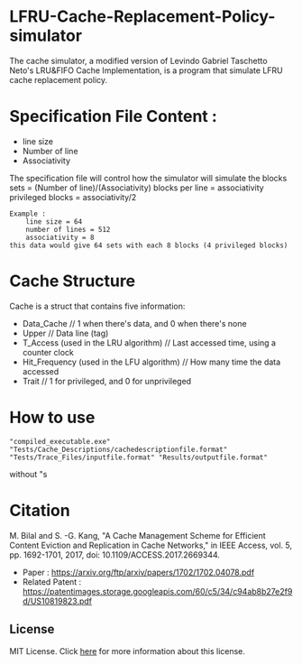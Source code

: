 # LFRU-Cache-Replacement-Policy-simulator
The cache simulator, a modified version of Levindo Gabriel Taschetto Neto's 
LRU&FIFO Cache Implementation, is a program that simulate LFRU cache replacement policy.

# Specification File Content :
* line size
* Number of line
* Associativity

The specification file will control how the simulator will simulate the blocks
	sets = (Number of line)/(Associativity)
	blocks per line = associativity
	privileged blocks = associativity/2
	
	Example :
		line size = 64
		number of lines = 512
		associativity = 8
	this data would give 64 sets with each 8 blocks (4 privileged blocks)
	
# Cache Structure
Cache is a struct that contains five information:
* Data_Cache // 1 when there's data, and 0 when there's none
* Upper // Data line (tag)
* T_Access (used in the LRU algorithm) // Last accessed time, using a counter clock
* Hit_Frequency (used in the LFU algorithm) // How many time the data accessed
* Trait // 1 for privileged, and 0 for unprivileged

# How to use
```Terminal
"compiled_executable.exe" "Tests/Cache_Descriptions/cachedescriptionfile.format" "Tests/Trace_Files/inputfile.format" "Results/outputfile.format"
```
without "s

# Citation
M. Bilal and S. -G. Kang, "A Cache Management Scheme for Efficient Content Eviction and Replication in Cache Networks," in IEEE Access, vol. 5, pp. 1692-1701, 2017, doi: 10.1109/ACCESS.2017.2669344.

* Paper : https://arxiv.org/ftp/arxiv/papers/1702/1702.04078.pdf
* Related Patent : https://patentimages.storage.googleapis.com/60/c5/34/c94ab8b27e2f9d/US10819823.pdf

## License

MIT License. Click [here](LICENSE.md) for more information about this license.
